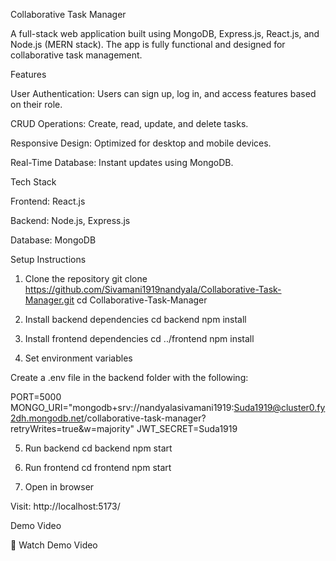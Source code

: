 Collaborative Task Manager

A full-stack web application built using MongoDB, Express.js, React.js, and Node.js (MERN stack). The app is fully functional and designed for collaborative task management.

Features

User Authentication: Users can sign up, log in, and access features based on their role.

CRUD Operations: Create, read, update, and delete tasks.

Responsive Design: Optimized for desktop and mobile devices.

Real-Time Database: Instant updates using MongoDB.

Tech Stack

Frontend: React.js

Backend: Node.js, Express.js

Database: MongoDB

Setup Instructions
1. Clone the repository
git clone https://github.com/Sivamani1919nandyala/Collaborative-Task-Manager.git
cd Collaborative-Task-Manager

2. Install backend dependencies
cd backend
npm install

3. Install frontend dependencies
cd ../frontend
npm install

4. Set environment variables

Create a .env file in the backend folder with the following:

PORT=5000
MONGO_URI="mongodb+srv://nandyalasivamani1919:Suda1919@cluster0.fy2dh.mongodb.net/collaborative-task-manager?retryWrites=true&w=majority"
JWT_SECRET=Suda1919

5. Run backend
cd backend
npm start

6. Run frontend
cd frontend
npm start

7. Open in browser

Visit: http://localhost:5173/

Demo Video

🎥 Watch Demo Video
